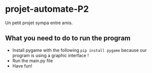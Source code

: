 # projet-automate-P2

Un petit projet sympa entre amis.

## What you need to do to run the program

- Install pygame with the following `pip install pygame` because our program is using a graphic interface !
- Run the main.py file
- Have fun!
